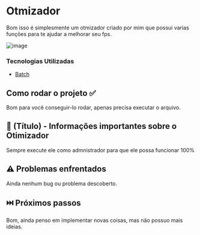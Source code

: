 # Otmizador

Bom isso é simplesmente um otmizador criado por mim que possui varias funções para te ajudar a melhorar seu fps.

![image](https://github.com/user-attachments/assets/0df1d7b1-7448-46c1-ab13-f69c496f7762)


### Tecnologias Utilizadas

* [Batch](https://learn.microsoft.com/pt-br/windows-server/administration/windows-commands/windows-commands)

## Como rodar o projeto ✅

Bom para você conseguir-lo rodar, apenas precisa executar o arquivo.

## 📌 (Título) - Informações importantes sobre o Otimizador

Sempre execute ele como admnistrador para que ele possa funcionar 100%

## ⚠️ Problemas enfrentados

Ainda nenhum bug ou problema descoberto.

## ⏭️ Próximos passos

Bom, ainda penso em implementar novas coisas, mas não possuo mais ideias.

